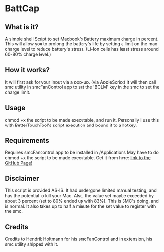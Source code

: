 # BattCap

## What is it?
A simple shell Script to set Macbook's Battery maximum charge in percent.
This will allow you to prolong the battery's life by setting a limit on the max charge level to reduce battery's stress. 
(Li-Ion cells has least stress around 60-80% charge level.)

## How it works?
It will first ask for your input via a pop-up. (via AppleScript)
It will then call smc utility in smcFanControl app to set the 'BCLM' key in the smc to set the charge limit.

## Usage
chmod +x the script to be made executable, and run it.
Personally I use this with BetterTouchTool's script execution and bound it to a hotkey.

## Requirements
Requires smcFancontrol.app to be installed in /Applications
May have to do chmod +x the script to be made executable.
Get it from here:
[link to the GitHub Page!](https://github.com/hholtmann/smcFanControl)

## Disclaimer
This script is provided AS-IS. It had undergone limited manual testing, and has the potential to kill your Mac.
Also, the value set maybe exceeded by about 3 percent (set to 80% ended up with 83%). This is SMC's doing, and is normal.
It also takes up to half a minute for the set value to register with the smc.

## Credits
Credits to Hendrik Holtmann for his smcFanControl and in extension, his smc utility shipped with it.